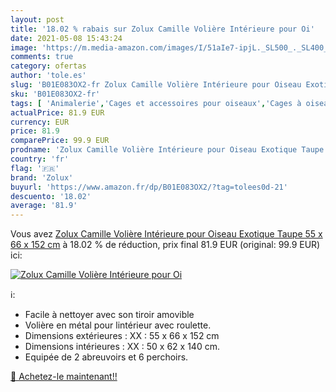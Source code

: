 ```yaml
---
layout: post
title: '18.02 % rabais sur Zolux Camille Volière Intérieure pour Oi'
date: 2021-05-08 15:43:24
image: 'https://m.media-amazon.com/images/I/51aIe7-ipjL._SL500_._SL400_.jpg'
comments: true
category: ofertas
author: 'tole.es'
slug: 'B01E083OX2-fr Zolux Camille Volière Intérieure pour Oiseau Exotique...'
sku: 'B01E083OX2-fr'
tags: [ 'Animalerie','Cages et accessoires pour oiseaux','Cages à oiseaux','Oiseaux','zolux', ]
actualPrice: 81.9 EUR
currency: EUR
price: 81.9
comparePrice: 99.9 EUR
prodname: 'Zolux Camille Volière Intérieure pour Oiseau Exotique Taupe 55 x 66 x 152 cm'
country: 'fr'
flag: '🇫🇷'
brand: 'Zolux'
buyurl: 'https://www.amazon.fr/dp/B01E083OX2/?tag=tolees0d-21'
descuento: '18.02'
average: '81.9'
---
```


Vous avez [Zolux Camille Volière Intérieure pour Oiseau Exotique Taupe 55 x 66 x 152 cm](https://www.amazon.fr/dp/B01E083OX2/?tag=tolees0d-21)  à  18.02 % de réduction, prix final  81.9 EUR (original: 99.9 EUR) ici:

[![Zolux Camille Volière Intérieure pour Oi](https://m.media-amazon.com/images/I/51aIe7-ipjL._SL500_._SL400_.jpg)](https://www.amazon.fr/dp/B01E083OX2/?tag=tolees0d-21)

ℹ️:

- Facile à nettoyer avec son tiroir amovible
- Volière en métal pour lintérieur avec roulette.
- Dimensions extérieures : XX : 55 x 66 x 152 cm
- Dimensions intérieures : XX : 50 x 62 x 140 cm.
- Equipée de 2 abreuvoirs et 6 perchoirs.

[🛒 Achetez-le maintenant!!](https://www.amazon.fr/dp/B01E083OX2/?tag=tolees0d-21)
